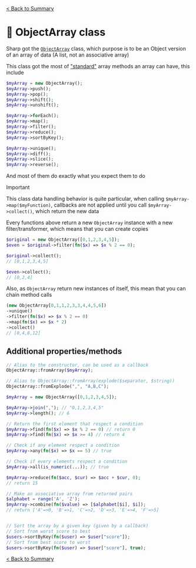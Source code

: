 [< Back to Summary](../home.md)

# 🚃 ObjectArray class

Sharp got the [`ObjectArray`](../../Classes/Data/ObjectArray.php) class, which purpose is to be an Object version of an array of data (A list, not an associative array)

This class got the most of ["standard"](https://developer.mozilla.org/en-US/docs/Web/JavaScript/Reference/Global_Objects/Array#array_methods_and_empty_slots) array methods an array can have, this include
```php
$myArray = new ObjectArray();
$myArray->push();
$myArray->pop();
$myArray->shift();
$myArray->unshift();

$myArray->forEach();
$myArray->map();
$myArray->filter();
$myArray->reduce();
$myArray->sortByKey();

$myArray->unique();
$myArray->diff();
$myArray->slice();
$myArray->reverse();
```

And most of them do exactly what you expect them to do

> [!IMPORTANT]
> This class data handling behavior is quite particular, when calling `$myArray->map($myFunction)`,
> callbacks are not applied until you call `$myArray->collect()`, which return the new data

Every functions above return a new `ObjectArray` instance with a new filter/transformer, which means that you can create copies

```php
$original = new ObjectArray([0,1,2,3,4,5]);
$even = $original->filter(fn($x) => $x % 2 == 0);

$original->collect();
// [0,1,2,3,4,5]

$even->collect();
// [0,2,4]
```

Also, as `ObjectArray` return new instances of itself, this mean that you can chain method calls

```php
(new ObjectArray[0,1,1,2,3,3,4,4,5,6])
->unique()
->filter(fn($x) => $x % 2 == 0)
->map(fn($x) => $x * 2)
->collect()
// [0,4,8,12]
```

## Additional properties/methods

```php
// Alias to the constructor, can be used as a callback
ObjectArray::fromArray($myArray);

// Alias to ObjectArray::fromArray(explode($separator, $string))
ObjectArray::fromExplode(",", "A,B,C");

$myArray = new ObjectArray([0,1,2,3,4,5]);

$myArray->join(","); // "0,1,2,3,4,5"
$myArray->length(); // 6

// Return the first element that respect a condition
$myArray->find(fn($x) => $x % 2 == 0) // return 0
$myArray->find(fn($x) => $x >= 4) // return 4

// Check if any element respect a condition
$myArray->any(fn($x) => $x == 5) // true

// Check if every elements respect a condition
$myArray->all(is_numeric(...)); // true

$myArray->reduce(fn($acc, $cur) => $acc + $cur, 0);
// return 15

// Make an associative array from returned pairs
$alphabet = range('A', 'Z');
$myArray->combine(fn($value) => [$alphabet[$i], $i]);
// return ['A'=>0, 'B'=>1, 'C'=>2, 'D'=>3, 'E'=>4, 'F'=>5]


// Sort the array by a given key (given by a callback)
// Sort from worst score to best
$users->sortByKey(fn($user) => $user["score"]);
// Sort from best score to worst
$users->sortByKey(fn($user) => $user["score"], true);
```

[< Back to Summary](../home.md)

